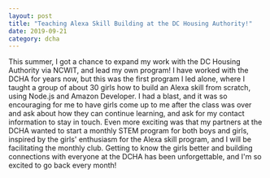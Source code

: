 ```yaml
---
layout: post
title: "Teaching Alexa Skill Building at the DC Housing Authority!"
date: 2019-09-21
category: dcha
---
```

This summer, I got a chance to expand my work with the DC Housing Authority via NCWIT, and lead my own program! I have worked with the DCHA for years now, but this was the first program I led alone, where I taught a group of about 30 girls how to build an Alexa skill from scratch, using Node.js and Amazon Developer. I had a blast, and it was so encouraging for me to have girls come up to me after the class was over and ask about how they can continue learning, and ask for my contact information to stay in touch. Even more exciting was that my partners at the DCHA wanted to start a monthly STEM program for both boys and girls, inspired by the girls' enthusiasm for the Alexa skill program, and I will be facilitating the monthly club. Getting to know the girls better and building connections with everyone at the DCHA has been unforgettable, and I'm so excited to go back every month!

